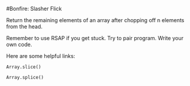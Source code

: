 #Bonfire: Slasher Flick

Return the remaining elements of an array after chopping off n elements from the head.

Remember to use RSAP if you get stuck. Try to pair program. Write your own code.

Here are some helpful links:

    Array.slice()

    Array.splice()